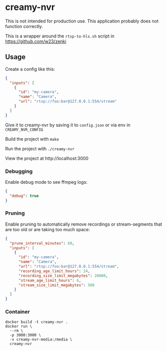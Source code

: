 # creamy-nvr

This is not intended for production use. This application probably does not function correctly.

This is a wrapper around the `rtsp-to-hls.sh` script in https://github.com/w23/zenki

## Usage

Create a config like this:

```json
{
  "inputs": [
    {
      "id": "my-camera",
      "name": "Camera",
      "url": "rtsp://foo:bar@127.0.0.1:554/stream"
    }
  ]
}
```

Give it to creamy-nvr by saving it to `config.json` or via env in `CREAMY_NVR_CONFIG`

Build the project with `make`

Run the project with `./creamy-nvr`

View the project at http://localhost:3000

### Debugging

Enable debug mode to see ffmpeg logs:

```json
{
  "debug": true
}
```

### Pruning

Enable pruning to automatically remove recordings or stream-segments that are too old or are taking too much space:

```json
{
  "prune_interval_minutes": 60,
  "inputs": [
    {
      "id": "my-camera",
      "name": "Camera",
      "url": "rtsp://foo:bar@127.0.0.1:554/stream",
      "recording_age_limit_hours": 24,
      "recording_size_limit_megabytes": 20000,
      "stream_age_limit_hours": 6,
      "stream_size_limit_megabytes": 500
    }
  ]
}
```

### Container

```
docker build -t creamy-nvr .
docker run \
  --rm \
  -p 3000:3000 \
  -v creamy-nvr-media:/media \
  creamy-nvr
```